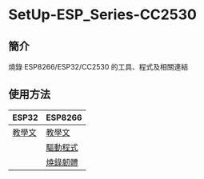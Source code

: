 # SetUp-ESP_Series-CC2530
## 簡介
燒錄 ESP8266/ESP32/CC2530 的工具、程式及相關連結
## 使用方法
|  ESP32   | ESP8266  |
|  ----  | ----  |
| [教學文](https://swf.com.tw/?p=1335)  | [教學文]() |
|                                      | [驅動程式](https://github.com/nodemcu/nodemcu-devkit/blob/master/Drivers/CH341SER_WINDOWS.zip) |
|                                      | [燒錄韌體](https://github.com/nodemcu/nodemcu-flasher) |
